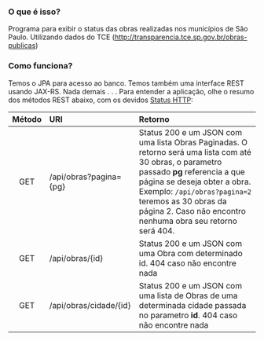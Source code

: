 ### O que é isso?

Programa para exibir o status das obras realizadas nos municípios de São Paulo. Utilizando dados do TCE (http://transparencia.tce.sp.gov.br/obras-publicas)

### Como funciona?

Temos o JPA para acesso ao banco. Temos também uma interface REST usando JAX-RS. Nada demais . . .
Para entender a aplicação, olhe o resumo dos métodos REST abaixo, com os devidos [Status HTTP](http://www.restapitutorial.com/httpstatuscodes.html):


Método 	  | URI											              | Retorno 
:-----:	  | :-------------------------------------| :------------------
GET		    | /api/obras?pagina={pg}              |  Status 200 e um JSON com uma lista Obras Paginadas. O retorno será uma lista com até 30 obras, o parametro passado **pg** referencia a que página se deseja obter a obra. Exemplo: `/api/obras?pagina=2` teremos as 30 obras da página 2. Caso não encontro nenhuma obra seu retorno será 404.
GET		    | /api/obras/{id}                    |  Status 200 e um JSON com uma Obra com determinado id. 404 caso não encontre nada
GET		    | /api/obras/cidade/{id}             |  Status 200 e um JSON com uma lista de Obras de uma determinada cidade passada no parametro **id**. 404 caso não encontre nada